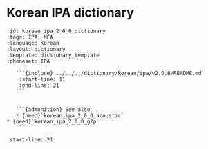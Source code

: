 
# Korean IPA dictionary

``````{dictionary} Korean IPA dictionary
:id: korean_ipa_2_0_0_dictionary
:tags: IPA; MFA
:language: Korean
:layout: dictionary
:template: dictionary_template
:phoneset: IPA

   ```{include} ../../../dictionary/korean/ipa/v2.0.0/README.md
    :start-line: 11
    :end-line: 21
   ```


   ```{admonition} See also
   * {need}`korean_ipa_2_0_0_acoustic`
* {need}`korean_ipa_2_0_0_g2p`
   ```

``````

```{include} ../../../dictionary/korean/ipa/v2.0.0/README.md
:start-line: 21
```
